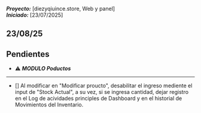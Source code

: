 ***Proyecto:*** [diezyqiuince.store, Web y panel]  
***Iniciado:*** [23/07/2025]




## 	23/08/25

## Pendientes

- ⚠️ ***MODULO Poductos***
----------------------------------------------------
- [] Al modificar en "Modificar proucto", desabilitar el ingreso mediente el input de "Stock Actual", a su vez, si se ingresa cantidad, dejar registro en el Log de acividades principles de Dashboard y en el historial de Movimientos del Inventario.